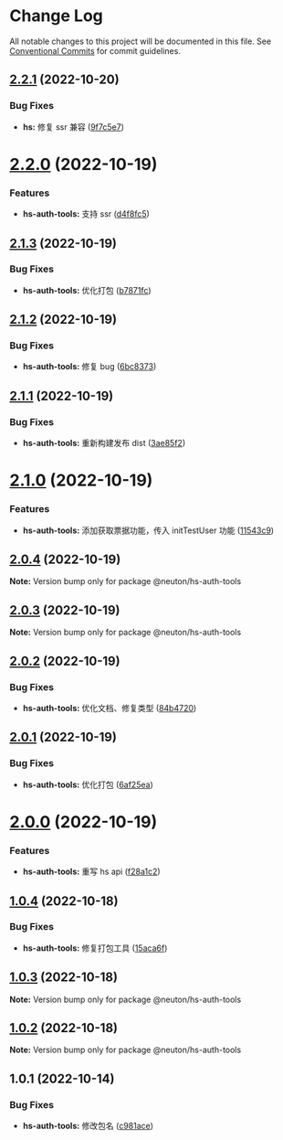 # Change Log

All notable changes to this project will be documented in this file.
See [Conventional Commits](https://conventionalcommits.org) for commit guidelines.

## [2.2.1](https://gitee.com/ningdongyiliao/neuton-toolkit/compare/@neuton/hs-auth-tools@2.2.0...@neuton/hs-auth-tools@2.2.1) (2022-10-20)

### Bug Fixes

- **hs:** 修复 ssr 兼容 ([9f7c5e7](https://gitee.com/ningdongyiliao/neuton-toolkit/commits/9f7c5e736d15c6734c517ec0c54308146e77c9e1))

# [2.2.0](https://gitee.com/ningdongyiliao/neuton-toolkit/compare/@neuton/hs-auth-tools@2.1.3...@neuton/hs-auth-tools@2.2.0) (2022-10-19)

### Features

- **hs-auth-tools:** 支持 ssr ([d4f8fc5](https://gitee.com/ningdongyiliao/neuton-toolkit/commits/d4f8fc548ce8b6fb005e6bbab6f0357e22f8cb26))

## [2.1.3](https://gitee.com/ningdongyiliao/neuton-toolkit/compare/@neuton/hs-auth-tools@2.1.2...@neuton/hs-auth-tools@2.1.3) (2022-10-19)

### Bug Fixes

- **hs-auth-tools:** 优化打包 ([b7871fc](https://gitee.com/ningdongyiliao/neuton-toolkit/commits/b7871fcd5295a0f38da36bb180d8c0043d1bd691))

## [2.1.2](https://gitee.com/ningdongyiliao/neuton-toolkit/compare/@neuton/hs-auth-tools@2.1.1...@neuton/hs-auth-tools@2.1.2) (2022-10-19)

### Bug Fixes

- **hs-auth-tools:** 修复 bug ([6bc8373](https://gitee.com/ningdongyiliao/neuton-toolkit/commits/6bc83732b95c5c17b66ab95ca2f1f1867e64466e))

## [2.1.1](https://gitee.com/ningdongyiliao/neuton-toolkit/compare/@neuton/hs-auth-tools@2.1.0...@neuton/hs-auth-tools@2.1.1) (2022-10-19)

### Bug Fixes

- **hs-auth-tools:** 重新构建发布 dist ([3ae85f2](https://gitee.com/ningdongyiliao/neuton-toolkit/commits/3ae85f2a6efff6bb51e50aef01577bd84a58cb34))

# [2.1.0](https://gitee.com/ningdongyiliao/neuton-toolkit/compare/@neuton/hs-auth-tools@2.0.4...@neuton/hs-auth-tools@2.1.0) (2022-10-19)

### Features

- **hs-auth-tools:** 添加获取票据功能，传入 initTestUser 功能 ([11543c9](https://gitee.com/ningdongyiliao/neuton-toolkit/commits/11543c9cdce6d4c47c3aebf2d2790cff7e15aaaf))

## [2.0.4](https://gitee.com/ningdongyiliao/neuton-toolkit/compare/@neuton/hs-auth-tools@2.0.3...@neuton/hs-auth-tools@2.0.4) (2022-10-19)

**Note:** Version bump only for package @neuton/hs-auth-tools

## [2.0.3](https://gitee.com/ningdongyiliao/neuton-toolkit/compare/@neuton/hs-auth-tools@2.0.2...@neuton/hs-auth-tools@2.0.3) (2022-10-19)

**Note:** Version bump only for package @neuton/hs-auth-tools

## [2.0.2](https://gitee.com/ningdongyiliao/neuton-toolkit/compare/@neuton/hs-auth-tools@2.0.1...@neuton/hs-auth-tools@2.0.2) (2022-10-19)

### Bug Fixes

- **hs-auth-tools:** 优化文档、修复类型 ([84b4720](https://gitee.com/ningdongyiliao/neuton-toolkit/commits/84b4720837d871658ba0bbccebca5dc18c583cde))

## [2.0.1](https://gitee.com/ningdongyiliao/neuton-toolkit/compare/@neuton/hs-auth-tools@2.0.0...@neuton/hs-auth-tools@2.0.1) (2022-10-19)

### Bug Fixes

- **hs-auth-tools:** 优化打包 ([6af25ea](https://gitee.com/ningdongyiliao/neuton-toolkit/commits/6af25ea4de5d4d1927de1b46a449785e42c4c917))

# [2.0.0](https://gitee.com/ningdongyiliao/neuton-toolkit/compare/@neuton/hs-auth-tools@1.0.4...@neuton/hs-auth-tools@2.0.0) (2022-10-19)

### Features

- **hs-auth-tools:** 重写 hs api ([f28a1c2](https://gitee.com/ningdongyiliao/neuton-toolkit/commits/f28a1c21c48abde2ecaad3039fb3018ce7f902eb))

## [1.0.4](https://gitee.com/ningdongyiliao/neuton-toolkit/compare/@neuton/hs-auth-tools@1.0.3...@neuton/hs-auth-tools@1.0.4) (2022-10-18)

### Bug Fixes

- **hs-auth-tools:** 修复打包工具 ([15aca6f](https://gitee.com/ningdongyiliao/neuton-toolkit/commits/15aca6f53dd74adc77dbe8d86fa18b6ad02255ff))

## [1.0.3](https://gitee.com/ningdongyiliao/neuton-toolkit/compare/@neuton/hs-auth-tools@1.0.2...@neuton/hs-auth-tools@1.0.3) (2022-10-18)

**Note:** Version bump only for package @neuton/hs-auth-tools

## [1.0.2](https://gitee.com/ningdongyiliao/neuton-toolkit/compare/@neuton/hs-auth-tools@1.0.1...@neuton/hs-auth-tools@1.0.2) (2022-10-18)

**Note:** Version bump only for package @neuton/hs-auth-tools

## 1.0.1 (2022-10-14)

### Bug Fixes

- **hs-auth-tools:** 修改包名 ([c981ace](https://gitee.com/ningdongyiliao/neuton-toolkit/commits/c981acea832fcd1d9ff3add23ca180487d4d4abf))

